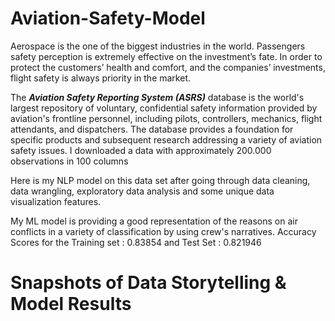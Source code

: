 # Aviation-Safety-Model
Aerospace is the one of the biggest industries in the world. Passengers safety perception is extremely effective on the investment’s fate. In order to protect the customers’ health and comfort, and the companies’ investments, flight safety is always priority in the market.

The ***Aviation Safety Reporting System (ASRS)*** database is the world's largest repository of voluntary, confidential safety information provided by aviation's frontline personnel, including pilots, controllers, mechanics, flight attendants, and dispatchers. The database provides a foundation for specific products and subsequent research addressing a variety of aviation safety issues. I downloaded a data with approximately 200.000 observations in 100 columns

Here is my NLP model on this data set after going through data cleaning, data wrangling, exploratory data analysis and some unique data visualization features.

My ML model is providing a good representation of the reasons on air conflicts in a variety of classification by using crew's narratives.
Accuracy Scores for the Training set : 0.83854 and Test Set : 0.821946

# Snapshots of Data Storytelling & Model Results

